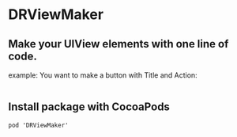 # DRViewMaker

## Make your UIView elements with one line of code.
example: You want to make a button with Title and Action:
```let button = DRViewMaker.makeButtonWithNameAndAction(type: .system, name: "My Button", nameControlState: .normal, target: self, targetAction: #selector(myAction), targetEventType: .touchUpInside) '
```
## Install package with CocoaPods
```
pod 'DRViewMaker'
```
